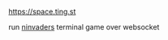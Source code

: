
https://space.ting.st

run [ninvaders](https://ninvaders.sourceforge.net) terminal game over websocket

